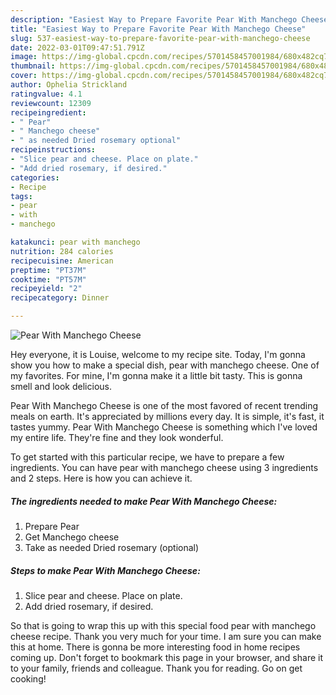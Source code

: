 ```yaml
---
description: "Easiest Way to Prepare Favorite Pear With Manchego Cheese"
title: "Easiest Way to Prepare Favorite Pear With Manchego Cheese"
slug: 537-easiest-way-to-prepare-favorite-pear-with-manchego-cheese
date: 2022-03-01T09:47:51.791Z
image: https://img-global.cpcdn.com/recipes/5701458457001984/680x482cq70/pear-with-manchego-cheese-recipe-main-photo.jpg
thumbnail: https://img-global.cpcdn.com/recipes/5701458457001984/680x482cq70/pear-with-manchego-cheese-recipe-main-photo.jpg
cover: https://img-global.cpcdn.com/recipes/5701458457001984/680x482cq70/pear-with-manchego-cheese-recipe-main-photo.jpg
author: Ophelia Strickland
ratingvalue: 4.1
reviewcount: 12309
recipeingredient:
- " Pear"
- " Manchego cheese"
- " as needed Dried rosemary optional"
recipeinstructions:
- "Slice pear and cheese. Place on plate."
- "Add dried rosemary, if desired."
categories:
- Recipe
tags:
- pear
- with
- manchego

katakunci: pear with manchego 
nutrition: 284 calories
recipecuisine: American
preptime: "PT37M"
cooktime: "PT57M"
recipeyield: "2"
recipecategory: Dinner

---
```



![Pear With Manchego Cheese](https://img-global.cpcdn.com/recipes/5701458457001984/680x482cq70/pear-with-manchego-cheese-recipe-main-photo.jpg)

Hey everyone, it is Louise, welcome to my recipe site. Today, I'm gonna show you how to make a special dish, pear with manchego cheese. One of my favorites. For mine, I'm gonna make it a little bit tasty. This is gonna smell and look delicious.



Pear With Manchego Cheese is one of the most favored of recent trending meals on earth. It's appreciated by millions every day. It is simple, it's fast, it tastes yummy. Pear With Manchego Cheese is something which I've loved my entire life. They're fine and they look wonderful.


To get started with this particular recipe, we have to prepare a few ingredients. You can have pear with manchego cheese using 3 ingredients and 2 steps. Here is how you can achieve it.

<!--inarticleads1-->

##### The ingredients needed to make Pear With Manchego Cheese:

1. Prepare  Pear
1. Get  Manchego cheese
1. Take  as needed Dried rosemary (optional)




<!--inarticleads2-->

##### Steps to make Pear With Manchego Cheese:

1. Slice pear and cheese. Place on plate.
1. Add dried rosemary, if desired.




So that is going to wrap this up with this special food pear with manchego cheese recipe. Thank you very much for your time. I am sure you can make this at home. There is gonna be more interesting food in home recipes coming up. Don't forget to bookmark this page in your browser, and share it to your family, friends and colleague. Thank you for reading. Go on get cooking!

